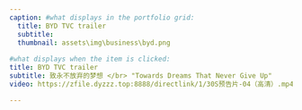 ```yaml
---
caption: #what displays in the portfolio grid:
  title: BYD TVC trailer
  subtitle: 
  thumbnail: assets\img\business\byd.png
  
#what displays when the item is clicked:
title: BYD TVC trailer
subtitle: 致永不放弃的梦想 </br> "Towards Dreams That Never Give Up"
video: https://zfile.dyzzz.top:8888/directlink/1/30S预告片-04（高清）.mp4

---
```

